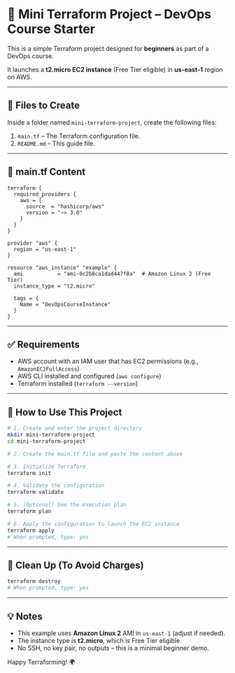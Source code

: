 # 🌱 Mini Terraform Project – DevOps Course Starter

This is a simple Terraform project designed for **beginners** as part of a DevOps course.

It launches a **t2.micro EC2 instance** (Free Tier eligible) in **us-east-1** region on AWS.

---

## 📁 Files to Create

Inside a folder named `mini-terraform-project`, create the following files:

1. `main.tf` – The Terraform configuration file.
2. `README.md` – This guide file.

---

## 🔧 main.tf Content

```hcl
terraform {
  required_providers {
    aws = {
      source  = "hashicorp/aws"
      version = "~> 3.0"
    }
  }
}

provider "aws" {
  region = "us-east-1"
}

resource "aws_instance" "example" {
  ami           = "ami-0c2b8ca1dad447f8a"  # Amazon Linux 2 (Free Tier)
  instance_type = "t2.micro"

  tags = {
    Name = "DevOpsCourseInstance"
  }
}
```

---

## ✅ Requirements

- AWS account with an IAM user that has EC2 permissions (e.g., `AmazonEC2FullAccess`)
- AWS CLI installed and configured (`aws configure`)
- Terraform installed (`terraform --version`)

---

## 🚀 How to Use This Project

```bash
# 1. Create and enter the project directory
mkdir mini-terraform-project
cd mini-terraform-project

# 2. Create the main.tf file and paste the content above

# 3. Initialize Terraform
terraform init

# 4. Validate the configuration
terraform validate

# 5. (Optional) See the execution plan
terraform plan

# 6. Apply the configuration to launch the EC2 instance
terraform apply
# When prompted, type: yes
```

---

## 🧹 Clean Up (To Avoid Charges)

```bash
terraform destroy
# When prompted, type: yes
```

---

## 💡 Notes

- This example uses **Amazon Linux 2** AMI in `us-east-1` (adjust if needed).
- The instance type is **t2.micro**, which is Free Tier eligible.
- No SSH, no key pair, no outputs – this is a minimal beginner demo.

Happy Terraforming! 🌍
